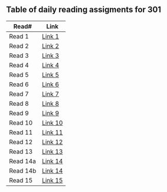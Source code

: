 ## Table of daily reading assigments for 301

Read#  |  Link
---------|--------
Read 1   | [Link 1](https://raghadanees.github.io/reading-notes/class001)
Read 2   | [Link 2](https://raghadanees.github.io/reading-notes/301class2)
Read 3   | [Link 3](https://raghadanees.github.io/reading-notes/301class3)
Read 4   | [Link 4](https://raghadanees.github.io/reading-notes/301class4)
Read 5   | [Link 5](https://raghadanees.github.io/reading-notes/class05)
Read 6   | [Link 6](https://raghadanees.github.io/reading-notes/class06)
Read 7   | [Link 7](https://raghadanees.github.io/reading-notes/class07)
Read 8   | [Link 8](https://raghadanees.github.io/reading-notes/class08)
Read 9   | [Link 9](https://raghadanees.github.io/reading-notes/class09)
Read 10  | [Link 10](https://raghadanees.github.io/reading-notes/class10)
Read 11  | [Link 11](https://raghadanees.github.io/reading-notes/class11)
Read 12  | [Link 12](https://raghadanees.github.io/reading-notes/class12)
Read 13  | [Link 13](https://raghadanees.github.io/reading-notes/class13)
Read 14a  | [Link 14](https://raghadanees.github.io/reading-notes/class14a)
Read 14b | [Link 14](https://raghadanees.github.io/reading-notes/class14b)
Read 15  | [Link 15]()